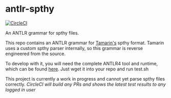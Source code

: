 # antlr-spthy

[![CircleCI](https://circleci.com/gh/galadran/antlr-spthy.svg?style=svg)](https://circleci.com/gh/galadran/antlr-spthy)

An ANTLR grammar for spthy files. 

This repo contains an ANTLR grammar for [Tamarin's](https://tamarin-prover.github.io/) spthy format. Tamarin uses a custom spthy parser internally, so this grammar is reverse engineered from the source. 

To develop with it, you will need the complete ANTLR4 tool and runtime, which can be found [here](https://www.antlr.org/download/antlr-4.7.2-complete.jar). Just wget it into your repo and run test.sh

This project is currently a work in progress and cannot yet parse spthy files correctly. *CircleCI will build any PRs and shows the latest test results to any logged in user*
